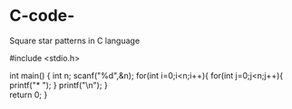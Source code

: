 # C-code-
Square star patterns in C language


#include <stdio.h>

int main()
{
    int n;
    scanf("%d",&n);
    for(int i=0;i<n;i++){
        for(int j=0;j<n;j++){
            printf("* ");
        }
        printf("\n");
    }     
    return 0;
}

